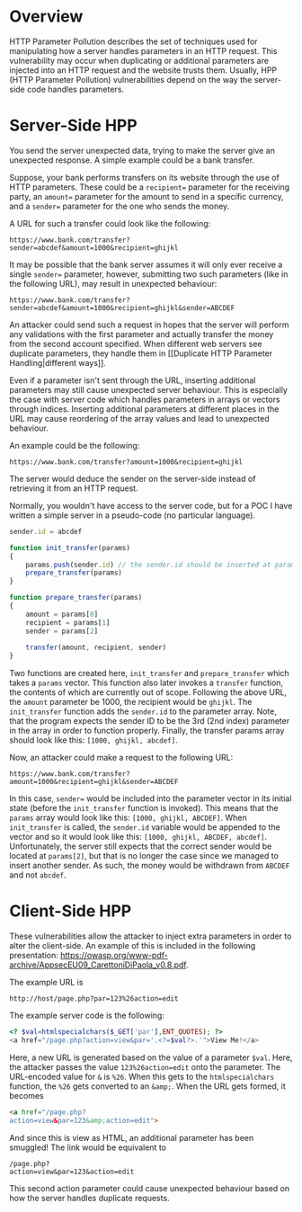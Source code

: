 # Overview

HTTP Parameter Pollution describes the set of techniques used for manipulating how a server handles parameters in an HTTP request. This vulnerability may occur when duplicating or additional parameters are injected into an HTTP request and the website trusts them. Usually, HPP (HTTP Parameter Pollution) vulnerabilities depend on the way the server-side code handles parameters.

# Server-Side HPP

You send the server unexpected data, trying to make the server give an unexpected response. A simple example could be a bank transfer.

Suppose, your bank performs transfers on its website through the use of HTTP parameters. These could be a `recipient=` parameter for the receiving party, an `amount=` parameter for the amount to send in a specific currency, and a `sender=` parameter for the one who sends the money.

A URL for such a transfer could look like the following:

```
https://www.bank.com/transfer?sender=abcdef&amount=1000&recipient=ghijkl
```

It may be possible that the bank server assumes it will only ever receive a single `sender=` parameter, however, submitting two such parameters (like in the following URL), may result in unexpected behaviour:

```
https://www.bank.com/transfer?sender=abcdef&amount=1000&recipient=ghijkl&sender=ABCDEF
```

An attacker could send such a request in hopes that the server will perform any validations with the first parameter and actually transfer the money from the second account specified. When different web servers see duplicate parameters, they handle them in [[Duplicate HTTP Parameter Handling|different ways]].

Even if a parameter isn't sent through the URL, inserting additional parameters may still cause unexpected server behaviour. This is especially the case with server code which handles parameters in arrays or vectors through indices. Inserting additional parameters at different places in the URL may cause reordering of the array values and lead to unexpected behaviour.

An example could be the following:

```
https://www.bank.com/transfer?amount=1000&recipient=ghijkl
```

The server would deduce the sender on the server-side instead of retrieving it from an HTTP request.

Normally, you wouldn't have access to the server code, but for a POC I have written a simple server in a pseudo-code (no particular language).

```javascript
sender.id = abcdef

function init_transfer(params)
{
	params.push(sender.id) // the sender.id should be inserted at params[2]
	prepare_transfer(params)
}

function prepare_transfer(params)
{
	amount = params[0]
	recipient = params[1]
	sender = params[2]
	
	transfer(amount, recipient, sender)
}
```

Two functions are created here, `init_transfer` and `prepare_transfer` which takes a `params` vector. This function also later invokes a `transfer` function, the contents of which are currently out of scope. Following the above URL, the `amount` parameter be 1000, the recipient would be `ghijkl`. The `init_transfer` function adds the `sender.id` to the parameter array. Note, that the program expects the sender ID to be the 3rd (2nd index) parameter in the array in order to function properly. Finally, the transfer params array should look like this: `[1000, ghijkl, abcdef]`.

Now, an attacker could make a request to the following URL:

```
https://www.bank.com/transfer?amount=1000&recipient=ghijkl&sender=ABCDEF
```

In this case, `sender=` would be included into the parameter vector in its initial state (before the `init_transfer` function is invoked). This means that the `params` array would look like this: `[1000, ghijkl, ABCDEF]`. When `init_transfer` is called, the `sender.id` variable would be appended to the vector and so it would look like this: `[1000, ghijkl, ABCDEF, abcdef]`. Unfortunately, the server still expects that the correct sender would be located at `params[2]`, but that is no longer the case since we managed to insert another sender. As such, the money would be withdrawn from `ABCDEF` and not `abcdef`.

# Client-Side HPP

These vulnerabilities allow the attacker to inject extra parameters in order to alter the client-side. An example of this is included in the following presentation: https://owasp.org/www-pdf-archive/AppsecEU09_CarettoniDiPaola_v0.8.pdf.

The example URL is
```
http://host/page.php?par=123%26action=edit
```

The example server code is the following:
```php
<? $val=htmlspecialchars($_GET['par'],ENT_QUOTES); ?>  
<a href="/page.php?action=view&par='.<?=$val?>.'">View Me!</a>
```

Here, a new URL is generated based on the value of a parameter `$val`. Here, the attacker passes the value `123%26action=edit` onto the parameter. The URL-encoded value for `&` is `%26`. When this gets to the `htmlspecialchars` function, the `%26` gets converted to an `&amp;`. When the URL gets formed, it becomes

```html
<a href="/page.php?  
action=view&par=123&amp;action=edit">
```

And since this is view as HTML, an additional parameter has been smuggled! The link would be equivalent to 

```
/page.php?  
action=view&par=123&action=edit
```

This second action parameter could cause unexpected behaviour based on how the server handles duplicate requests.
